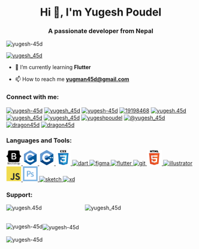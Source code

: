 <h1 align="center">Hi 👋, I'm Yugesh Poudel</h1>
<h3 align="center">A passionate developer from Nepal</h3>

<p align="left"> <img src="https://komarev.com/ghpvc/?username=yugesh-45d&label=Profile%20views&color=0e75b6&style=flat" alt="yugesh-45d" /> </p>

<p align="left"> <a href="https://twitter.com/yugesh_45d" target="blank"><img src="https://img.shields.io/twitter/follow/yugesh_45d?logo=twitter&style=for-the-badge" alt="yugesh_45d" /></a> </p>

- 🌱 I’m currently learning **Flutter**

- 📫 How to reach me **yugman45d@gmail.com**

<h3 align="left">Connect with me:</h3>
<p align="left">
<a href="https://codepen.io/yugesh-45d" target="blank"><img align="center" src="https://raw.githubusercontent.com/rahuldkjain/github-profile-readme-generator/master/src/images/icons/Social/codepen.svg" alt="yugesh-45d" height="30" width="40" /></a>
<a href="https://twitter.com/yugesh_45d" target="blank"><img align="center" src="https://raw.githubusercontent.com/rahuldkjain/github-profile-readme-generator/master/src/images/icons/Social/twitter.svg" alt="yugesh_45d" height="30" width="40" /></a>
<a href="https://linkedin.com/in/yugesh-45d" target="blank"><img align="center" src="https://raw.githubusercontent.com/rahuldkjain/github-profile-readme-generator/master/src/images/icons/Social/linked-in-alt.svg" alt="yugesh-45d" height="30" width="40" /></a>
<a href="https://stackoverflow.com/users/19198468" target="blank"><img align="center" src="https://raw.githubusercontent.com/rahuldkjain/github-profile-readme-generator/master/src/images/icons/Social/stack-overflow.svg" alt="19198468" height="30" width="40" /></a>
<a href="https://fb.com/yugesh.45d" target="blank"><img align="center" src="https://raw.githubusercontent.com/rahuldkjain/github-profile-readme-generator/master/src/images/icons/Social/facebook.svg" alt="yugesh.45d" height="30" width="40" /></a>
<a href="https://instagram.com/yugesh_45d" target="blank"><img align="center" src="https://raw.githubusercontent.com/rahuldkjain/github-profile-readme-generator/master/src/images/icons/Social/instagram.svg" alt="yugesh_45d" height="30" width="40" /></a>
<a href="https://dribbble.com/yugesh_45d" target="blank"><img align="center" src="https://raw.githubusercontent.com/rahuldkjain/github-profile-readme-generator/master/src/images/icons/Social/dribbble.svg" alt="yugesh_45d" height="30" width="40" /></a>
<a href="https://www.behance.net/yugeshpoudel" target="blank"><img align="center" src="https://raw.githubusercontent.com/rahuldkjain/github-profile-readme-generator/master/src/images/icons/Social/behance.svg" alt="yugeshpoudel" height="30" width="40" /></a>
<a href="https://medium.com/@yugesh_45d" target="blank"><img align="center" src="https://raw.githubusercontent.com/rahuldkjain/github-profile-readme-generator/master/src/images/icons/Social/medium.svg" alt="@yugesh_45d" height="30" width="40" /></a>
<a href="https://www.youtube.com/c/dragon45d" target="blank"><img align="center" src="https://raw.githubusercontent.com/rahuldkjain/github-profile-readme-generator/master/src/images/icons/Social/youtube.svg" alt="dragon45d" height="30" width="40" /></a>
<a href="https://www.leetcode.com/dragon45d" target="blank"><img align="center" src="https://raw.githubusercontent.com/rahuldkjain/github-profile-readme-generator/master/src/images/icons/Social/leet-code.svg" alt="dragon45d" height="30" width="40" /></a>
</p>

<h3 align="left">Languages and Tools:</h3>
<p align="left"> <a href="https://getbootstrap.com" target="_blank" rel="noreferrer"> <img src="https://raw.githubusercontent.com/devicons/devicon/master/icons/bootstrap/bootstrap-plain-wordmark.svg" alt="bootstrap" width="40" height="40"/> </a> <a href="https://www.cprogramming.com/" target="_blank" rel="noreferrer"> <img src="https://raw.githubusercontent.com/devicons/devicon/master/icons/c/c-original.svg" alt="c" width="40" height="40"/> </a> <a href="https://www.w3schools.com/cpp/" target="_blank" rel="noreferrer"> <img src="https://raw.githubusercontent.com/devicons/devicon/master/icons/cplusplus/cplusplus-original.svg" alt="cplusplus" width="40" height="40"/> </a> <a href="https://www.w3schools.com/css/" target="_blank" rel="noreferrer"> <img src="https://raw.githubusercontent.com/devicons/devicon/master/icons/css3/css3-original-wordmark.svg" alt="css3" width="40" height="40"/> </a> <a href="https://dart.dev" target="_blank" rel="noreferrer"> <img src="https://www.vectorlogo.zone/logos/dartlang/dartlang-icon.svg" alt="dart" width="40" height="40"/> </a> <a href="https://www.figma.com/" target="_blank" rel="noreferrer"> <img src="https://www.vectorlogo.zone/logos/figma/figma-icon.svg" alt="figma" width="40" height="40"/> </a> <a href="https://flutter.dev" target="_blank" rel="noreferrer"> <img src="https://www.vectorlogo.zone/logos/flutterio/flutterio-icon.svg" alt="flutter" width="40" height="40"/> </a> <a href="https://git-scm.com/" target="_blank" rel="noreferrer"> <img src="https://www.vectorlogo.zone/logos/git-scm/git-scm-icon.svg" alt="git" width="40" height="40"/> </a> <a href="https://www.w3.org/html/" target="_blank" rel="noreferrer"> <img src="https://raw.githubusercontent.com/devicons/devicon/master/icons/html5/html5-original-wordmark.svg" alt="html5" width="40" height="40"/> </a> <a href="https://www.adobe.com/in/products/illustrator.html" target="_blank" rel="noreferrer"> <img src="https://www.vectorlogo.zone/logos/adobe_illustrator/adobe_illustrator-icon.svg" alt="illustrator" width="40" height="40"/> </a> <a href="https://developer.mozilla.org/en-US/docs/Web/JavaScript" target="_blank" rel="noreferrer"> <img src="https://raw.githubusercontent.com/devicons/devicon/master/icons/javascript/javascript-original.svg" alt="javascript" width="40" height="40"/> </a> <a href="https://www.photoshop.com/en" target="_blank" rel="noreferrer"> <img src="https://raw.githubusercontent.com/devicons/devicon/master/icons/photoshop/photoshop-line.svg" alt="photoshop" width="40" height="40"/> </a> <a href="https://www.sketch.com/" target="_blank" rel="noreferrer"> <img src="https://www.vectorlogo.zone/logos/sketchapp/sketchapp-icon.svg" alt="sketch" width="40" height="40"/> </a> <a href="https://www.adobe.com/products/xd.html" target="_blank" rel="noreferrer"> <img src="https://cdn.worldvectorlogo.com/logos/adobe-xd.svg" alt="xd" width="40" height="40"/> </a> </p>

<h3 align="left">Support:</h3>
<div><p><a href="https://www.buymeacoffee.com/yugesh.45d"> <img align="left" src="https://cdn.buymeacoffee.com/buttons/v2/default-yellow.png" height="50" width="210" alt="yugesh.45d" /></a><a href="https://ko-fi.com/yugesh_45d"> <img align="left" src="https://cdn.ko-fi.com/cdn/kofi3.png?v=3" height="50" width="210" alt="yugesh_45d" /></a></p></div>

<div><p><img align="left" src="https://github-readme-stats.vercel.app/api/top-langs?username=yugesh-45d&show_icons=true&locale=en&layout=compact" alt="yugesh-45d" /></p></div>

<p>&nbsp;<img align="center" src="https://github-readme-stats.vercel.app/api?username=yugesh-45d&show_icons=true&locale=en" alt="yugesh-45d" /></p>

<p><img align="center" src="https://github-readme-streak-stats.herokuapp.com/?user=yugesh-45d&" alt="yugesh-45d" /></p>
